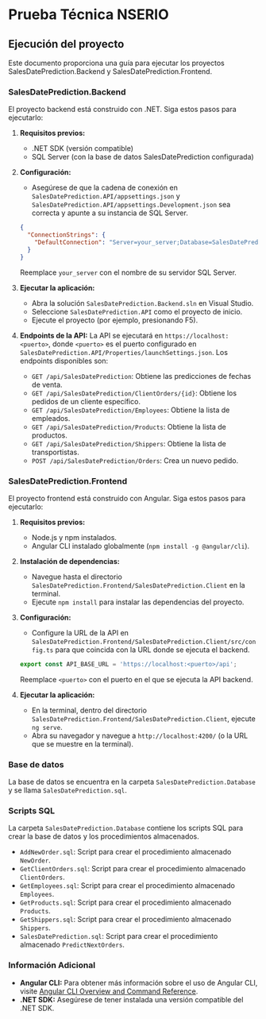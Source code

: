 # Prueba Técnica NSERIO

## Ejecución del proyecto

Este documento proporciona una guía para ejecutar los proyectos SalesDatePrediction.Backend y SalesDatePrediction.Frontend.

### SalesDatePrediction.Backend

El proyecto backend está construido con .NET. Siga estos pasos para ejecutarlo:

1.  **Requisitos previos:**
    *   .NET SDK (versión compatible)
    *   SQL Server (con la base de datos SalesDatePrediction configurada)

2.  **Configuración:**
    *   Asegúrese de que la cadena de conexión en `SalesDatePrediction.API/appsettings.json` y `SalesDatePrediction.API/appsettings.Development.json` sea correcta y apunte a su instancia de SQL Server.
    ```json
    {
      "ConnectionStrings": {
        "DefaultConnection": "Server=your_server;Database=SalesDatePrediction;Trusted_Connection=True;MultipleActiveResultSets=true"
      }
    }
    ```
    Reemplace `your_server` con el nombre de su servidor SQL Server.

3.  **Ejecutar la aplicación:**
    *   Abra la solución `SalesDatePrediction.Backend.sln` en Visual Studio.
    *   Seleccione `SalesDatePrediction.API` como el proyecto de inicio.
    *   Ejecute el proyecto (por ejemplo, presionando F5).

4.  **Endpoints de la API:**
    La API se ejecutará en `https://localhost:<puerto>`, donde `<puerto>` es el puerto configurado en `SalesDatePrediction.API/Properties/launchSettings.json`. Los endpoints disponibles son:
    *   `GET /api/SalesDatePrediction`: Obtiene las predicciones de fechas de venta.
    *   `GET /api/SalesDatePrediction/ClientOrders/{id}`: Obtiene los pedidos de un cliente específico.
    *   `GET /api/SalesDatePrediction/Employees`: Obtiene la lista de empleados.
    *   `GET /api/SalesDatePrediction/Products`: Obtiene la lista de productos.
    *   `GET /api/SalesDatePrediction/Shippers`: Obtiene la lista de transportistas.
    *   `POST /api/SalesDatePrediction/Orders`: Crea un nuevo pedido.

### SalesDatePrediction.Frontend

El proyecto frontend está construido con Angular. Siga estos pasos para ejecutarlo:

1.  **Requisitos previos:**
    *   Node.js y npm instalados.
    *   Angular CLI instalado globalmente (`npm install -g @angular/cli`).

2.  **Instalación de dependencias:**
    *   Navegue hasta el directorio `SalesDatePrediction.Frontend/SalesDatePrediction.Client` en la terminal.
    *   Ejecute `npm install` para instalar las dependencias del proyecto.

3.  **Configuración:**
    *   Configure la URL de la API en `SalesDatePrediction.Frontend/SalesDatePrediction.Client/src/config.ts` para que coincida con la URL donde se ejecuta el backend.
    ```typescript
    export const API_BASE_URL = 'https://localhost:<puerto>/api';
    ```
    Reemplace `<puerto>` con el puerto en el que se ejecuta la API backend.

4.  **Ejecutar la aplicación:**
    *   En la terminal, dentro del directorio `SalesDatePrediction.Frontend/SalesDatePrediction.Client`, ejecute `ng serve`.
    *   Abra su navegador y navegue a `http://localhost:4200/` (o la URL que se muestre en la terminal).

### Base de datos
La base de datos se encuentra en la carpeta `SalesDatePrediction.Database` y se llama `SalesDatePrediction.sql`.

### Scripts SQL
La carpeta `SalesDatePrediction.Database` contiene los scripts SQL para crear la base de datos y los procedimientos almacenados.
*   `AddNewOrder.sql`: Script para crear el procedimiento almacenado `NewOrder`.
*   `GetClientOrders.sql`: Script para crear el procedimiento almacenado `ClientOrders`.
*   `GetEmployees.sql`: Script para crear el procedimiento almacenado `Employees`.
*   `GetProducts.sql`: Script para crear el procedimiento almacenado `Products`.
*   `GetShippers.sql`: Script para crear el procedimiento almacenado `Shippers`.
*   `SalesDatePrediction.sql`: Script para crear el procedimiento almacenado `PredictNextOrders`.

### Información Adicional

*   **Angular CLI:** Para obtener más información sobre el uso de Angular CLI, visite [Angular CLI Overview and Command Reference](https://angular.dev/tools/cli).
*   **.NET SDK:** Asegúrese de tener instalada una versión compatible del .NET SDK.
